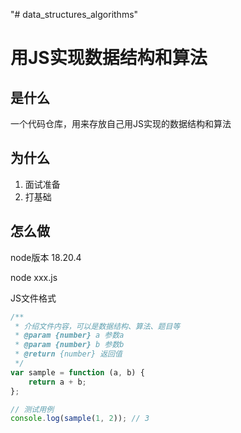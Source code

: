 "# data_structures_algorithms" 

# 用JS实现数据结构和算法
## 是什么
一个代码仓库，用来存放自己用JS实现的数据结构和算法

## 为什么
1. 面试准备
2. 打基础

## 怎么做
node版本 18.20.4



node xxx.js



JS文件格式

```javascript
/**
 * 介绍文件内容，可以是数据结构、算法、题目等
 * @param {number} a 参数a
 * @param {number} b 参数b
 * @return {number} 返回值
 */
var sample = function (a, b) {
    return a + b;
};

// 测试用例
console.log(sample(1, 2)); // 3
```

